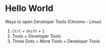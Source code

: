 # Hello World

Ways to open Developer Tools (Chrome - Linux)

1. `Ctrl` + `Shift` + `I`
2. Tools + Developer Tools
3. Three Dots + More Tools + Developer Tools
